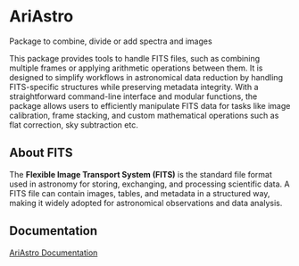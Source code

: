 # AriAstro
Package to combine, divide or add spectra and images


This package provides tools to handle FITS files, such as combining multiple frames or applying arithmetic operations between them. It is designed to simplify workflows in astronomical data reduction by handling FITS-specific structures while preserving metadata integrity. With a straightforward command-line interface and modular functions, the package allows users to efficiently manipulate FITS data for tasks like image calibration, frame stacking, and custom mathematical operations such as flat correction, sky subtraction etc.

## About FITS

The **Flexible Image Transport System (FITS)** is the standard file format used in astronomy for storing, exchanging, and processing scientific data. A FITS file can contain images, tables, and metadata in a structured way, making it widely adopted for astronomical observations and data analysis.


## Documentation

[AriAstro Documentation](https://varghesereji.github.io/AriAstro/)

